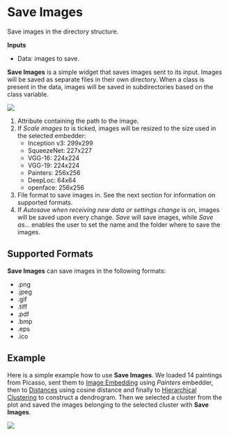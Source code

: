 Save Images
===========

Save images in the directory structure.

**Inputs**

- Data: images to save.

**Save Images** is a simple widget that saves images sent to its input. Images will be saved as separate files in their own directory. When a class is present in the data, images will be saved in subdirectories based on the class variable.

![](images/SaveImages.png)

1. Attribute containing the path to the image.
2. If *Scale images to* is ticked, images will be resized to the size used in the selected embedder:
   - Inception v3: 299x299
   - SqueezeNet: 227x227
   - VGG-16: 224x224
   - VGG-19: 224x224
   - Painters: 256x256
   - DeepLoc: 64x64
   - openface: 256x256
3. File format to save images in. See the next section for information on supported formats.
4. If *Autosave when receiving new data or settings change* is on, images will be saved upon every change. *Save* will save images, while *Save as...* enables the user to set the name and the folder where to save the images.

Supported Formats
-----------------

**Save Images** can save images in the following formats:

- .png
- .jpeg
- .gif
- .tiff
- .pdf
- .bmp
- .eps
- .ico

Example
-------

Here is a simple example how to use **Save Images**. We loaded 14 paintings from Picasso, sent them to [Image Embedding](imageembedding.md) using *Painters* embedder, then to [Distances](https://orange-visual-programming.readthedocs.io/widgets/unsupervised/distances.html) using cosine distance and finally to [Hierarchical Clustering](https://orange-visual-programming.readthedocs.io/widgets/unsupervised/hierarchicalclustering.html) to construct a dendrogram. Then we selected a cluster from the plot and saved the images belonging to the selected cluster with **Save Images**.

![](images/SaveImages-Example.png)
